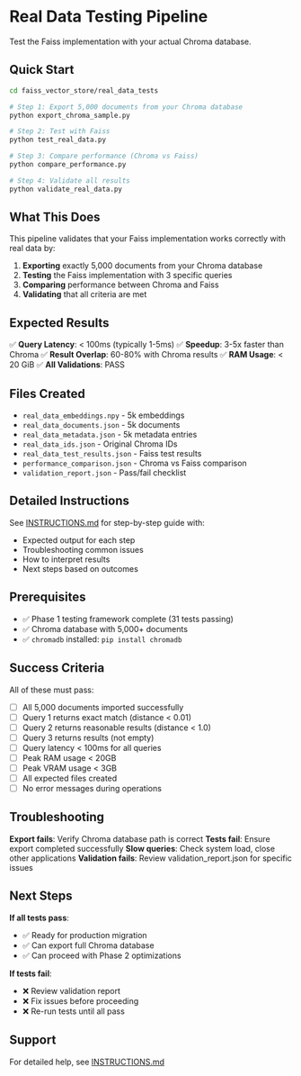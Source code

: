 # Real Data Testing Pipeline

Test the Faiss implementation with your actual Chroma database.

## Quick Start

```bash
cd faiss_vector_store/real_data_tests

# Step 1: Export 5,000 documents from your Chroma database
python export_chroma_sample.py

# Step 2: Test with Faiss
python test_real_data.py

# Step 3: Compare performance (Chroma vs Faiss)
python compare_performance.py

# Step 4: Validate all results
python validate_real_data.py
```

## What This Does

This pipeline validates that your Faiss implementation works correctly with real data by:

1. **Exporting** exactly 5,000 documents from your Chroma database
2. **Testing** the Faiss implementation with 3 specific queries
3. **Comparing** performance between Chroma and Faiss
4. **Validating** that all criteria are met

## Expected Results

✅ **Query Latency**: < 100ms (typically 1-5ms)
✅ **Speedup**: 3-5x faster than Chroma
✅ **Result Overlap**: 60-80% with Chroma results
✅ **RAM Usage**: < 20 GiB
✅ **All Validations**: PASS

## Files Created

- `real_data_embeddings.npy` - 5k embeddings
- `real_data_documents.json` - 5k documents
- `real_data_metadata.json` - 5k metadata entries
- `real_data_ids.json` - Original Chroma IDs
- `real_data_test_results.json` - Faiss test results
- `performance_comparison.json` - Chroma vs Faiss comparison
- `validation_report.json` - Pass/fail checklist

## Detailed Instructions

See [INSTRUCTIONS.md](INSTRUCTIONS.md) for step-by-step guide with:
- Expected output for each step
- Troubleshooting common issues
- How to interpret results
- Next steps based on outcomes

## Prerequisites

- ✅ Phase 1 testing framework complete (31 tests passing)
- ✅ Chroma database with 5,000+ documents
- ✅ `chromadb` installed: `pip install chromadb`

## Success Criteria

All of these must pass:

- [ ] All 5,000 documents imported successfully
- [ ] Query 1 returns exact match (distance < 0.01)
- [ ] Query 2 returns reasonable results (distance < 1.0)
- [ ] Query 3 returns results (not empty)
- [ ] Query latency < 100ms for all queries
- [ ] Peak RAM usage < 20GB
- [ ] Peak VRAM usage < 3GB
- [ ] All expected files created
- [ ] No error messages during operations

## Troubleshooting

**Export fails**: Verify Chroma database path is correct
**Tests fail**: Ensure export completed successfully
**Slow queries**: Check system load, close other applications
**Validation fails**: Review validation_report.json for specific issues

## Next Steps

**If all tests pass**:
- ✅ Ready for production migration
- ✅ Can export full Chroma database
- ✅ Can proceed with Phase 2 optimizations

**If tests fail**:
- ❌ Review validation report
- ❌ Fix issues before proceeding
- ❌ Re-run tests until all pass

## Support

For detailed help, see [INSTRUCTIONS.md](INSTRUCTIONS.md)
